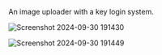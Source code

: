 An image uploader with a key login system.




![Screenshot 2024-09-30 191430](https://github.com/user-attachments/assets/83ee844c-99bd-452e-98fa-666ba5bb2b27)




![Screenshot 2024-09-30 191449](https://github.com/user-attachments/assets/4bf66aad-6588-487c-b621-960fd799f8da)
